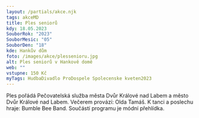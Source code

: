 ```yaml
---
layout: /partials/akce.njk
tags: akceMD
title: Ples seniorů
kdy: 18.05.2023
SouborRok: "2023"
SouborMesic: "05"
SouborDen: "18"
kde: Hankův dům
foto: /images/akce/plessenioru.jpg
alt: Ples seniorů v Hankově domě
web: ""
vstupne: 150 Kč
myTags: HudbaDivadlo ProDospele Spolecenske kveten2023
---
```


Ples pořádá Pečovatelská služba města Dvůr Králové nad Labem a město Dvůr Králové nad Labem. Večerem provází: Olda Tamáš. K tanci a poslechu hraje: Bumble Bee Band. Součástí programu je módní přehlídka.
